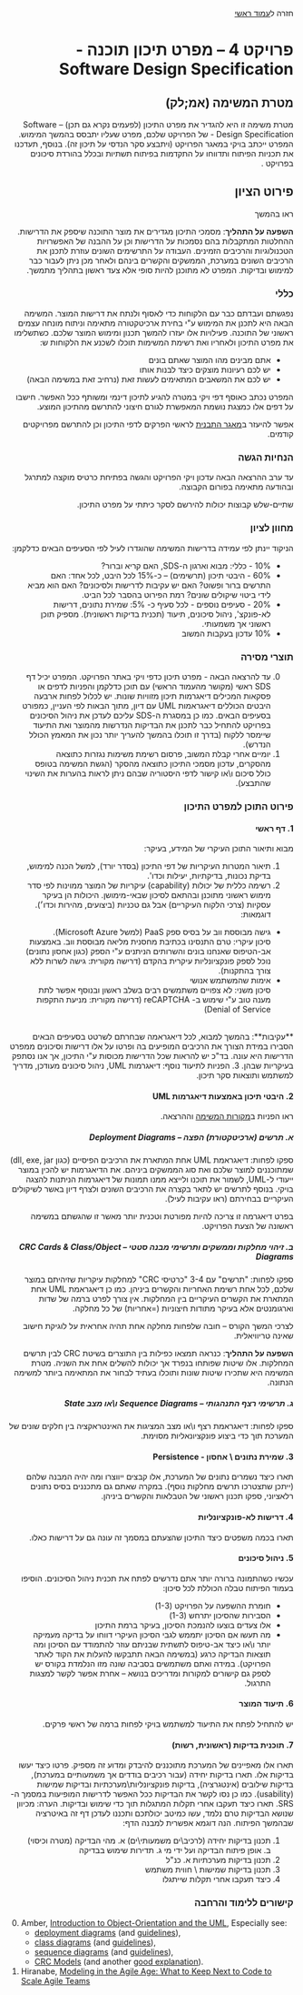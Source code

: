 <div dir="rtl">
<div>
</div>

חזרה ל[עמוד ראשי](../../../..)

# פרויקט 4 – מפרט תיכון תוכנה - Software Design Specification

## מטרת המשימה (אמ;לק)
מטרת משימה זו היא להגדיר את מפרט התיכון (לפעמים נקרא גם תכן) – Software Design Specification - של הפרויקט שלכם, מפרט שעליו יתבסס בהמשך המימוש. המפרט ייכתב בויקי במאגר הפרויקט (ויתבצע סקר הנדסי על תיכון זה). בנוסף, תעדכנו את תכניות הפיתוח ותדווחו על התקדמות בפיתוח תשתיות ובכלל בהורדת סיכונים בפרויקט .


## פירוט הציון
ראו בהמשך

**השפעה על התהליך**: מסמכי התיכון מגדירים את מוצר התוכנה שיספק את הדרישות. ההחלטות המתקבלות בהם נסמכות על הדרישות וכן על ההבנה של האפשרויות הטכנולוגיות והרכיבים הזמינים. העבודה על התרשימים השונים עוזרת לתכנן את הרכיבים השונים במערכת, הממשקים והקשרים בינהם ולאחר מכן ניתן לעבור כבר למימוש ובדיקות. המפרט לא מתוכנן להיות סופי אלא צעד ראשון בתהליך מתמשך.

### כללי
נפגשתם ועבדתם כבר עם הלקוחות כדי לאסוף ולנתח את דרישות המוצר. המשימה הבאה היא לתכנן את המימוש ע"י בחירת ארכיטקטורה מתאימה וניתוח מונחה עצמים ראשוני של התוכנה. פעילויות אלו יעזרו להמשך תכנון ומימוש המוצר שלכם.
כשתשלימו את מפרט התיכון ולאחריו ואת רשימת המשימות תוכלו לשכנע את הלקוחות ש:

- אתם מבינים מהו המוצר שאתם בונים
- יש לכם רעיונות מוצקים כיצד לבנות אותו
- יש לכם את המשאבים המתאימים לעשות זאת (נרחיב זאת במשימה הבאה)

המפרט נכתב כאוסף דפי ויקי במטרה להגיע לתיכון דינמי ומשותף ככל האפשר. חישבו על דפים אלו כמצגת נושמת המאפשרת לגורם חיצוני להתרשם מהתיכון המוצע.

אפשר להיעזר ב[מאגר התבנית][sds-template] לראשי הפרקים לדפי התיכון וכן להתרשם מפרויקטים קודמים.

### הנחיות הגשה
עד ערב ההרצאה הבאה עדכון ויקי הפרויקט והגשה בפתיחת כרטיס מוקצה למתרגל ובהודעה מתאימה בפורום הקבוצה.

שתיים-שלש קבוצות יכולות להירשם לסקר כיתתי על מפרט התיכון.


### מחוון לציון
הניקוד יינתן לפי עמידה בדרישות המשימה שהוגדרו לעיל לפי הסעיפים הבאים כדלקמן:

- 10% - כללי: מבוא וארגון ה-SDS, האם קריא וברור?
- 60% - היבטי תיכון (תרשימים) – כ-15% לכל היבט, לכל אחד: האם התרשים ברור ופשוט? האם יש עקיבות לדרישות ולסיכונים? האם הוא מביא לידי ביטוי שיקולים שונים? רמת הפירוט בהסבר לכל הביט.
- 20% - סעיפים נוספים - לכל סעיף כ- 5%: שמירת נתונים, דרישות לא-פונקצ', ניהול סיכונים, תיעוד (תכנית בדיקות ראשונית). מספיק תוכן ראשוני אך משמעותי.
- 10% עדכון בעקבות המשוב

### תוצרי מסירה

0. עד להרצאה הבאה - מפרט תיכון כדפי ויקי באתר הפרויקט. המפרט יכיל דף SDS ראשי (מקושר מהעמוד הראשי) עם תוכן כדלקמן והפניות לדפים או פסקאות המכילים דיאגרמות תיכון מזוויות שונות. יש לכלול לפחות ארבעה היבטים הכוללים דיאגראמות UML עם דיון, מתוך הבאות לפי העניין, כמפורט בסעיפים הבאים. 
כמו כן במסגרת ה-SDS  עליכם לעדכן את ניהול הסיכונים בפרויקט להתחיל כבר לתכנן את הבדיקות הנדרשות מהמוצר ואת התיעוד שיימסר ללקוח (בדרך זו תוכלו בהמשך להעריך יותר נכון את המאמץ הכולל הנדרש).
0. יומיים אחרי קבלת המשוב, פרסום רשימת משימות נגזרות כתוצאה מהסקרים, עדכון מסמכי התיכון כתוצאה מהסקר (הגשת המשימה בטופס כולל סיכום ו\או קישור לדפי היסטוריה שבהם ניתן לראות בהערות את השינוי שהתבצע).

### פירוט התוכן למפרט התיכון

#### 1. דף ראשי
מבוא ותיאור התוכן העיקרי של המידע, בעיקר:

1. תיאור המטרות העיקריות של דפי התיכון (בסדר יורד), למשל הכנה למימוש, בדיקת נכונות, בדיקתיות, יעילות וכדו'. 
2. רשימה כללית של יכולות (capability) עיקריות של המוצר ממוינות לפי סדר מימוש ראשוני מתוכנן ובהתאם לסיכון שבאי-מימושן. היכולות הן בעיקר עסקיות (צרכי הלקוח העיקריים) אבל גם טכניות (ביצועים, מהירות וכדו׳).
דוגמאות:
 - גישה מבוססת ווב על בסיס ספק PaaS (למשל Microsoft Azure).<br/>
   סיכון עיקרי: טרם התנסינו בכתיבת מחסנית מליאה מבוססת ווב. באמצעות אב-הטיפוס שאנחנו בונים והשרותים הניתנים ע"י הספק (כגון אחסון נתונים) נוכל לספק פונקציונליות עיקרית בהקדם (דרישה מקורית: גישה לשרות ללא צורך בהתקנות).
 - אימות שהמשתמש אנושי<br/>
סיכון משני: לא צפויים משתמשים רבים בשלב ראשון ובנוסף אפשר לתת מענה טוב ע"י שימוש ב- reCAPTCHA
(דרישה מקורית: מניעת התקפות Denial of Service)<br/>
<br/>
**עקיבות**: בהמשך למבוא, לכל דיאגראמה שבחרתם לשרטט בסעיפים הבאים הסבירו במידת הצורך את הרכיבים המופיעים בה ופרטו על אלו דרישות וסיכונים ממפרט הדרישות היא עונה. בד"כ יש להראות שכל הדרישות מכוסות ע"י התיכון, אך אנו נסתפק בעיקריות שבהן.
3. הפניות לתיעוד נוסף: דיאגרמות UML, ניהול סיכונים מעודכן, מדריך למשתמש ותוצאות סקר תיכון.

#### 2. היבטי תיכון באמצעות דיאגרמות UML

ראו הפניות ב[מקורות המשימה][refs] וההרצאה.

##### א. תרשים (ארכיטקטורת) הפצה – Deployment Diagrams
 ספקו לפחות: דיאגראמת UML אחת המתארת את הרכיבים הפיסיים (כגון dll, exe, jar) שמתוכננים למוצר שלכם ואת סוג הממשקים ביניהם. את הדיאגרמות יש להכין במוצר ייעודי ל-UML, לשמור את תוכנו ולייצא ממנו תמונות של דיאגרמות הניתנות להצגה בויקי. בנוסף לתרשים יש לתאר בקצרה את הרכיבים השונים ולצרף דיון באשר לשיקולים העיקריים בבחירתם (ראו עקיבות לעיל).

בפרט דיאגרמה זו צריכה להיות מפורטת וטכנית יותר מאשר זו שהגשתם במשימה ראשונה של הצעת הפרויקט.

##### ב. זיהוי מחלקות וממשקים ותרשימי מבנה סטטי – CRC Cards & Class/Object Diagrams
ספקו לפחות: "תרשים" עם 3-4 "כרטיסי CRC" למחלקות עיקריות שזיהיתם במוצר שלכם, לכל אחת רשימת האחריות והקשרים ביניהן. כמו כן דיאגראמת UML אחת המתארת את הקשרים העיקריים בין המחלקות. אין צורך לפרט ברמה של שדות וארגומנטים אלא בעיקר מתודות חיצוניות (=אחריות) של כל מחלקה.

לצרכי המשך הקורס – חובה שלפחות מחלקה אחת תהיה אחראית על לוגיקת חישוב שאינה טריוויאלית.

**השפעה על התהליך**: כנראה תמצאו כפילות בין התוצרים בשיטת CRC  לבין תרשים המחלקות. אלו שיטות שפותחו בנפרד אך יכולות להשלים אחת את השניה. מטרת המשימה היא שתכירו שיטות שונות ותוכלו בעתיד לבחור את המתאימה ביותר למשימה הנתונה.

##### ג. תרשימי רצף התנהגותי – Sequence Diagrams ו\או מצב State
ספקו לפחות: דיאגראמת רצף ו\או מצב המציגות את האינטראקציה בין חלקים שונים של המערכת תוך כדי ביצוע פונקציונאליות מסוימת.

#### 3.	שמירת נתונים \ אחסון - Persistence
 תארו כיצד נשמרים נתונים של המערכת, אלו קבצים ייווצרו ומה יהיה המבנה שלהם (ייתכן שתצטרכו תרשים מחלקות נוסף). במקרה שאתם גם מתכננים בסיס נתונים רלאציוני, ספקו תכנון ראשוני של הטבלאות והקשרים ביניהן.

#### 4. דרישות לא-פונקציונליות
תארו בכמה משפטים כיצד התיכון שהצעתם במסמך זה עונה גם על דרישות כאלו.

#### 5. ניהול סיכונים
עכשיו כשהתמונה ברורה יותר אתם נדרשים לפתח את תכנית ניהול הסיכונים. הוסיפו בעמוד הפיתוח טבלה הכוללת לכל סיכון:
-	חומרת ההשפעה על הפרויקט (1-3)
-	הסבירות שהסיכון יתרחש (1-3)
-	אלו צעדים בוצעו להנמכת הסיכון, בעיקר ברמת התיכון
-	מה תעשו אם הסיכון יתממש
לגבי הסיכון העיקרי דווחו על בדיקה מעמיקה יותר ו\או כיצד אב-טיפוס לתשתית שבניתם עוזר להתמודד עם הסיכון ומה תוצאות הבדיקה כרגע (במשימה הבאה תתבקשו להעלות את הקוד לאתר הפרויקט). במידה ואתם משתמשים בסביבה שונה מזו הנלמדת בקורס יש לספק גם קישורים למקורות ומדריכים בנושא – אחרת אפשר לקשר למצגות התרגול.

#### 6. תיעוד המוצר
יש להתחיל לפתח את התיעוד למשתמש בויקי לפחות ברמה של ראשי פרקים.

#### 7. תוכנית בדיקות (ראשונית, רשות)
 תארו אלו מאפיינים של המערכת מתוכננים להיבדק ומדוע זה מספיק. פרטו כיצד יעשו בדיקות אלו. תארו בדיקות יחידה (עבור רכיבים בודדים אך משמעותיים במערכת), בדיקות שילובים (אינטגרציה), בדיקות פונקציונליות\מערכתיות ובדיקות שמישות (usability). כמו כן נסו לקשר את הבדיקות ככל האפשר לדרישות המופיעות במסמך ה-SRS. תארו כיצד תעקבו אחרי תקלות המתגלות תוך כדי שימוש ובדיקות.
הערה: מכיוון שנושא הבדיקות טרם נלמד, עשו כמיטב יכולתכם ותכננו לעדכן דף זה באיטרציה שבהמשך הפיתוח. הנה דוגמא אפשרית למבנה הדף:

1.	תכנון בדיקות יחידה (לרכיב\ים משמעותי\ים)
א.	מהי הבדיקה (מטרה וכיסוי)
ב.	אופן פיתוח הבדיקה ועל ידי מי
ג.	תדירות שימוש בבדיקה
2.	תכנון בדיקות מערכתיות
א.	כנ"ל
3.	תכנון בדיקות שמישות \ חווית משתמש
4.	כיצד תעקבו אחרי תקלות שייתגלו 


### קישורים ללימוד והרחבה
<div dir="ltr">
<div>
</div>

0. Amber, [Introduction to Object-Orientation and the UML][amber-intro], Especially see:
   - [deployment diagrams][doployment] (and [guidelines][doployment-g]),
   - [class diagrams][class] (and [guidelines][class-g]), 
   - [sequence diagrams][seq] (and [guidelines][seq-g]), 
   - [CRC Models][crc] (and another [good explanation][crc2]).
0. Hiranabe, [Modeling in the Agile Age: What to Keep Next to Code to Scale Agile Teams][Hiranabe]

</div>

<!-- Links -->
[sds-template]: https://github.com/jce-il/project-template/wiki/sds
[refs]: #קישורים-ללימוד-והרחבה

[amber-intro]: http://www.agiledata.org/essays/objectOrientation101.html
[doployment]: http://www.agilemodeling.com/artifacts/deploymentDiagram.htm
[doployment-g]: http://www.agilemodeling.com/style/deploymentDiagram.htm

[class]: http://www.agilemodeling.com/artifacts/classDiagram.htm
[class-g]: http://www.agilemodeling.com/style/classDiagram.htm

[seq]: http://www.agilemodeling.com/artifacts/sequenceDiagram.htm
[seq-g]: http://www.agilemodeling.com/style/sequenceDiagram.htm

[crc]: http://www.agilemodeling.com/artifacts/crcModel.htm
[crc2]: http://leanagilechange.com/leanagilewiki/index.php?title=Class_Responsibility_Collaboration

[Hiranabe]: http://www.infoq.com/articles/kenji-modeling-agile